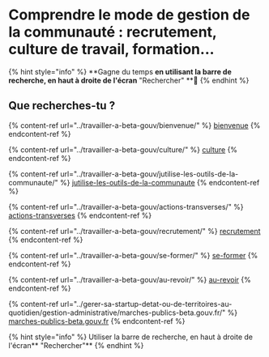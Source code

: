 # Comprendre le mode de gestion de la communauté : recrutement, culture de travail, formation...

{% hint style="info" %}
**Gagne du temps **en utilisant la barre de recherche, en haut à droite de l'écran** "Rechercher" **🔎
{% endhint %}

## Que recherches-tu ?

{% content-ref url="../travailler-a-beta-gouv/bienvenue/" %}
[bienvenue](../travailler-a-beta-gouv/bienvenue/)
{% endcontent-ref %}

{% content-ref url="../travailler-a-beta-gouv/culture/" %}
[culture](../travailler-a-beta-gouv/culture/)
{% endcontent-ref %}

{% content-ref url="../travailler-a-beta-gouv/jutilise-les-outils-de-la-communaute/" %}
[jutilise-les-outils-de-la-communaute](../travailler-a-beta-gouv/jutilise-les-outils-de-la-communaute/)
{% endcontent-ref %}

{% content-ref url="../travailler-a-beta-gouv/actions-transverses/" %}
[actions-transverses](../travailler-a-beta-gouv/actions-transverses/)
{% endcontent-ref %}

{% content-ref url="../travailler-a-beta-gouv/recrutement/" %}
[recrutement](../travailler-a-beta-gouv/recrutement/)
{% endcontent-ref %}

{% content-ref url="../travailler-a-beta-gouv/se-former/" %}
[se-former](../travailler-a-beta-gouv/se-former/)
{% endcontent-ref %}

{% content-ref url="../travailler-a-beta-gouv/au-revoir/" %}
[au-revoir](../travailler-a-beta-gouv/au-revoir/)
{% endcontent-ref %}

{% content-ref url="../gerer-sa-startup-detat-ou-de-territoires-au-quotidien/gestion-administrative/marches-publics-beta.gouv.fr/" %}
[marches-publics-beta.gouv.fr](../gerer-sa-startup-detat-ou-de-territoires-au-quotidien/gestion-administrative/marches-publics-beta.gouv.fr/)
{% endcontent-ref %}

{% hint style="info" %}
Utiliser la barre de recherche, en haut à droite de l'écran** "Rechercher"**
{% endhint %}

##
